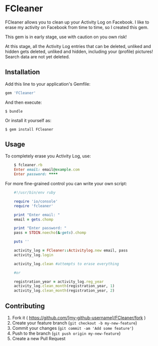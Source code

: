 # FCleaner

FCleaner allows you to clean up your Activity Log on Facebook. I like to erase
my activity on Facebook from time to time, so I created this gem.

This gem is in early stage, use with caution on you own risk!

At this stage, all the Activity Log entries that can be deleted, unliked and 
hidden gets deleted, unliked and hidden, including your (profile) pictures!
Search data are not yet deleted.

## Installation

Add this line to your application's Gemfile:

```ruby
gem 'FCleaner'
```

And then execute:

    $ bundle

Or install it yourself as:

    $ gem install FCleaner

## Usage

To completely erase you Activity Log, use:

```ruby
    $ fcleaner.rb
    Enter email: email@example.com
    Enter password: ****
```

For more fine-grained control you can write your own script:

```ruby
    #!/usr/bin/env ruby

    require 'io/console'
    require 'fcleaner'

    print "Enter email: "
    email = gets.chomp

    print "Enter password: "
    pass = STDIN.noecho(&:gets).chomp

    puts ''

    activity_log = FCleaner::Activitylog.new email, pass
    activity_log.login

    activity_log.clean #attempts to erase everything

    #or

    registration_year = activity_log.reg_year
    activity_log.clean_month(registration_year, 1)
    activity_log.clean_month(registration_year, 2)
```

## Contributing

1. Fork it ( https://github.com/[my-github-username]/FCleaner/fork )
2. Create your feature branch (`git checkout -b my-new-feature`)
3. Commit your changes (`git commit -am 'Add some feature'`)
4. Push to the branch (`git push origin my-new-feature`)
5. Create a new Pull Request
